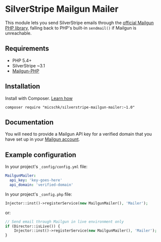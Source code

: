 # SilverStripe Mailgun Mailer

This module lets you send SilverStripe emails through the [official Mailgun PHP library](https://github.com/mailgun/mailgun-php), falling back to PHP's built-in `sendmail()` if Mailgun is unreachable.

## Requirements
 * PHP 5.4+
 * SilverStripe ~3.1
 * [Mailgun-PHP](https://github.com/mailgun/mailgun-php)

## Installation
Install with Composer. [Learn how](https://docs.silverstripe.org/en/getting_started/composer/#adding-modules-to-your-project)

```
composer require "micschk/silverstripe-mailgun-mailer:~1.0"
```

## Documentation

You will need to provide a Mailgun API key for a verified domain that you have set up in your [Mailgun account](https://mailgun.com/app/domains/).

## Example configuration

In your project's `_config/config.yml` file:

```yaml
MailgunMailer:
  api_key: 'key-goes-here'
  api_domain: 'verified-domain'
```

In your project's `_config.php` file:

```php
Injector::inst()->registerService(new MailgunMailer(), 'Mailer');
```

or:

```php
// Send email through Mailgun in live environment only
if (Director::isLive()) {
	Injector::inst()->registerService(new MailgunMailer(), 'Mailer');
}
```
